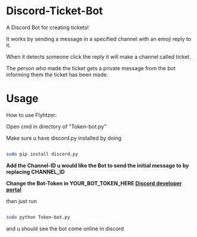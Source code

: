 # Discord-Ticket-Bot
A Discord Bot for creating tickets!

It works by sending a message in a specified channel with an emoji reply to it.

When it detects someone click the reply it will make a channel called ticket.

The person who made the ticket gets a private message from the bot informing them the ticket has been made.

# Usage
How to use Flyhtzer:

Open cmd in directory of "Token-bot.py"

Make sure u have discord.py installed by doing

```bash

sudo pip install discord.py

```

**Add the Channel-ID u would like the Bot to send the initial message to by replacing CHANNEL_ID**

**Change the Bot-Token in YOUR_BOT_TOKEN_HERE [Discord developer portal](https://discord.com/developers/applications)**

than just run

```bash

sudo python Token-bot.py

```

and u should see the bot come online in discord